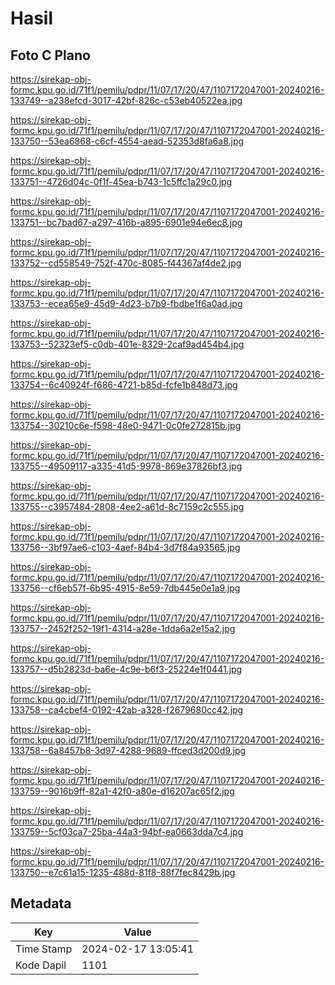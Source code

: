 # Hasil

## Foto C Plano

https://sirekap-obj-formc.kpu.go.id/71f1/pemilu/pdpr/11/07/17/20/47/1107172047001-20240216-133749--a238efcd-3017-42bf-826c-c53eb40522ea.jpg

https://sirekap-obj-formc.kpu.go.id/71f1/pemilu/pdpr/11/07/17/20/47/1107172047001-20240216-133750--53ea6868-c6cf-4554-aead-52353d8fa6a8.jpg

https://sirekap-obj-formc.kpu.go.id/71f1/pemilu/pdpr/11/07/17/20/47/1107172047001-20240216-133751--4726d04c-0f1f-45ea-b743-1c5ffc1a29c0.jpg

https://sirekap-obj-formc.kpu.go.id/71f1/pemilu/pdpr/11/07/17/20/47/1107172047001-20240216-133751--bc7bad67-a297-416b-a895-6901e94e6ec8.jpg

https://sirekap-obj-formc.kpu.go.id/71f1/pemilu/pdpr/11/07/17/20/47/1107172047001-20240216-133752--cd558549-752f-470c-8085-f44367af4de2.jpg

https://sirekap-obj-formc.kpu.go.id/71f1/pemilu/pdpr/11/07/17/20/47/1107172047001-20240216-133753--ecea65e9-45d9-4d23-b7b9-fbdbe1f6a0ad.jpg

https://sirekap-obj-formc.kpu.go.id/71f1/pemilu/pdpr/11/07/17/20/47/1107172047001-20240216-133753--52323ef5-c0db-401e-8329-2caf9ad454b4.jpg

https://sirekap-obj-formc.kpu.go.id/71f1/pemilu/pdpr/11/07/17/20/47/1107172047001-20240216-133754--6c40924f-f686-4721-b85d-fcfe1b848d73.jpg

https://sirekap-obj-formc.kpu.go.id/71f1/pemilu/pdpr/11/07/17/20/47/1107172047001-20240216-133754--30210c6e-f598-48e0-9471-0c0fe272815b.jpg

https://sirekap-obj-formc.kpu.go.id/71f1/pemilu/pdpr/11/07/17/20/47/1107172047001-20240216-133755--49509117-a335-41d5-9978-869e37826bf3.jpg

https://sirekap-obj-formc.kpu.go.id/71f1/pemilu/pdpr/11/07/17/20/47/1107172047001-20240216-133755--c3957484-2808-4ee2-a61d-8c7159c2c555.jpg

https://sirekap-obj-formc.kpu.go.id/71f1/pemilu/pdpr/11/07/17/20/47/1107172047001-20240216-133756--3bf97ae6-c103-4aef-84b4-3d7f84a93565.jpg

https://sirekap-obj-formc.kpu.go.id/71f1/pemilu/pdpr/11/07/17/20/47/1107172047001-20240216-133756--cf6eb57f-6b95-4915-8e59-7db445e0e1a9.jpg

https://sirekap-obj-formc.kpu.go.id/71f1/pemilu/pdpr/11/07/17/20/47/1107172047001-20240216-133757--2452f252-19f1-4314-a28e-1dda6a2e15a2.jpg

https://sirekap-obj-formc.kpu.go.id/71f1/pemilu/pdpr/11/07/17/20/47/1107172047001-20240216-133757--d5b2823d-ba6e-4c9e-b6f3-25224e1f0441.jpg

https://sirekap-obj-formc.kpu.go.id/71f1/pemilu/pdpr/11/07/17/20/47/1107172047001-20240216-133758--ca4cbef4-0192-42ab-a328-f2679680cc42.jpg

https://sirekap-obj-formc.kpu.go.id/71f1/pemilu/pdpr/11/07/17/20/47/1107172047001-20240216-133758--6a8457b8-3d97-4288-9689-ffced3d200d9.jpg

https://sirekap-obj-formc.kpu.go.id/71f1/pemilu/pdpr/11/07/17/20/47/1107172047001-20240216-133759--9016b9ff-82a1-42f0-a80e-d16207ac65f2.jpg

https://sirekap-obj-formc.kpu.go.id/71f1/pemilu/pdpr/11/07/17/20/47/1107172047001-20240216-133759--5cf03ca7-25ba-44a3-94bf-ea0663dda7c4.jpg

https://sirekap-obj-formc.kpu.go.id/71f1/pemilu/pdpr/11/07/17/20/47/1107172047001-20240216-133750--e7c61a15-1235-488d-81f8-88f7fec8429b.jpg


## Metadata

| Key        | Value               |
| ---------- | ------------------- |
| Time Stamp | 2024-02-17 13:05:41 |
| Kode Dapil | 1101                |



